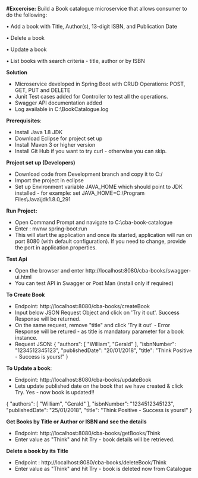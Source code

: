 **#Excercise:**
Build a Book catalogue microservice that allows consumer to do the following: 

•	Add a book with Title, Author(s), 13-digit ISBN, and Publication Date 

•	Delete a book 

•	Update a book 

•	List books with search criteria - title, author or by ISBN 

**Solution**
- Microservice developed in Spring Boot with CRUD Operations: POST, GET, PUT and DELETE
- Junit Test cases added for Controller to test all the operations.
- Swagger API documentation added
- Log available in C:\BookCatalogue.log

**Prerequisites**:
   - Install Java 1.8 JDK
   - Download Eclipse for project set up
   - Install Maven 3 or higher version
   - Install Git Hub if you want to try curl - otherwise you can skip.

**Project set up (Developers)**
- Download code from Development branch and copy it to C:/
- Import the project in eclipse
- Set up Environment variable JAVA_HOME which should point to JDK installed - for example: set JAVA_HOME=C:\Program Files\Java\jdk1.8.0_291

**Run Project:**
- Open Command Prompt and navigate to C:\cba-book-catalogue
- Enter : mvnw spring-boot:run
- This will start the application and once its started, application will run on port 8080 (with default configuration). If you need to change, provide the port in application.properties.

**Test Api**
- Open the browser and enter http://localhost:8080/cba-books/swagger-ui.html
- You can test API in Swagger or Post Man (install only if required)


**To Create Book** 
- Endpoint: http://localhost:8080/cba-books/createBook
- Input below JSON Request Object and click on 'Try it out'. Success Response will be returned. 
- On the same request, remove "title" and click 'Try it out' - Error Response will be retured - as title is mandatory parameter for a book instance.
- Request JSON:
 {
  "authors": [
    "William", "Gerald"
  ],
  "isbnNumber": "1234512345123",
  "publishedDate": "20/01/2018",
  "title": "Think Positive - Success is yours!"
}


**To Update a book**:
- Endpoint: http://localhost:8080/cba-books/updateBook
- Lets update published date on the book that we have created & click Try. Yes - now book is updated!!

 {
  "authors": [
    "William", "Gerald"
  ],
  "isbnNumber": "1234512345123",
  "publishedDate": "25/01/2018",
  "title": "Think Positive - Success is yours!"
}

**Get Books by Title or Author or ISBN and see the details** 
- Endpoint: http://localhost:8080/cba-books/getBooks/Think
- Enter value as "Think" and hit Try - book details will be retrieved. 
 
**Delete a book by its Title**
- Endpoint : http://localhost:8080/cba-books/deleteBook/Think
- Enter value as "Think" and hit Try - book is deleted now from Catalogue 
